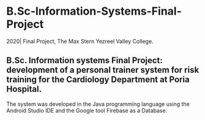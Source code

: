 # B.Sc-Information-Systems-Final-Project
2020| Final Project, The Max Stern Yezreel Valley College.

## B.Sc. Information systems Final Project: development of a personal trainer system for risk training for the Cardiology Department at Poria Hospital.
The system was developed in the Java programming language using the Android Studio IDE and the Google tool Firebase as a Database.
